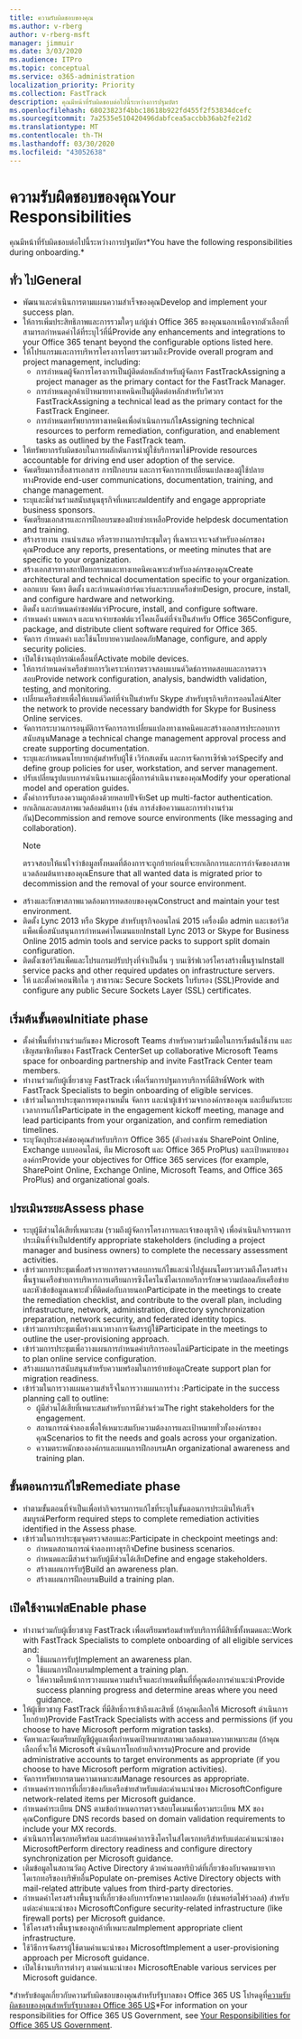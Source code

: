 ```yaml
---
title: ความรับผิดชอบของคุณ
ms.author: v-rberg
author: v-rberg-msft
manager: jimmuir
ms.date: 3/03/2020
ms.audience: ITPro
ms.topic: conceptual
ms.service: o365-administration
localization_priority: Priority
ms.collection: FastTrack
description: คุณมีหน้าที่รับผิดชอบต่อไปนี้ระหว่างการปฐมบัตร
ms.openlocfilehash: 68023823f4bbc18618b922fd455f2f53834dcefc
ms.sourcegitcommit: 7a2535e510420496dabfcea5accbb36ab2fe21d2
ms.translationtype: MT
ms.contentlocale: th-TH
ms.lasthandoff: 03/30/2020
ms.locfileid: "43052638"
---
```

# <a name="your-responsibilities"></a><span data-ttu-id="7040d-103">ความรับผิดชอบของคุณ</span><span class="sxs-lookup"><span data-stu-id="7040d-103">Your Responsibilities</span></span>

<span data-ttu-id="7040d-104">คุณมีหน้าที่รับผิดชอบต่อไปนี้ระหว่างการปฐมบัตร\*</span><span class="sxs-lookup"><span data-stu-id="7040d-104">You have the following responsibilities during onboarding.\*</span></span>
  
## <a name="general"></a><span data-ttu-id="7040d-105">ทั่ว ไป</span><span class="sxs-lookup"><span data-stu-id="7040d-105">General</span></span>

- <span data-ttu-id="7040d-106">พัฒนาและดําเนินการตามแผนความสําเร็จของคุณ</span><span class="sxs-lookup"><span data-stu-id="7040d-106">Develop and implement your success plan.</span></span>
- <span data-ttu-id="7040d-107">ให้การเพิ่มประสิทธิภาพและการรวมใดๆ แก่ผู้เช่า Office 365 ของคุณนอกเหนือจากตัวเลือกที่สามารถกําหนดค่าได้ที่ระบุไว้ที่นี่</span><span class="sxs-lookup"><span data-stu-id="7040d-107">Provide any enhancements and integrations to your Office 365 tenant beyond the configurable options listed here.</span></span>  
- <span data-ttu-id="7040d-108">ให้โปรแกรมและการบริหารโครงการโดยรวมรวมถึง:</span><span class="sxs-lookup"><span data-stu-id="7040d-108">Provide overall program and project management, including:</span></span> 
  - <span data-ttu-id="7040d-109">การกําหนดผู้จัดการโครงการเป็นผู้ติดต่อหลักสําหรับผู้จัดการ FastTrack</span><span class="sxs-lookup"><span data-stu-id="7040d-109">Assigning a project manager as the primary contact for the FastTrack Manager.</span></span>
  - <span data-ttu-id="7040d-110">การกําหนดลูกค้าเป้าหมายทางเทคนิคเป็นผู้ติดต่อหลักสําหรับวิศวกร FastTrack</span><span class="sxs-lookup"><span data-stu-id="7040d-110">Assigning a technical lead as the primary contact for the FastTrack Engineer.</span></span>
  - <span data-ttu-id="7040d-111">การกําหนดทรัพยากรทางเทคนิคเพื่อดําเนินการแก้ไข</span><span class="sxs-lookup"><span data-stu-id="7040d-111">Assigning technical resources to perform remediation, configuration, and enablement tasks as outlined by the FastTrack team.</span></span> 
- <span data-ttu-id="7040d-112">ให้ทรัพยากรรับผิดชอบในการผลักดันการนําผู้ใช้บริการมาใช้</span><span class="sxs-lookup"><span data-stu-id="7040d-112">Provide resources accountable for driving end user adoption of the service.</span></span> 
- <span data-ttu-id="7040d-113">จัดเตรียมการสื่อสารเอกสาร การฝึกอบรม และการจัดการการเปลี่ยนแปลงของผู้ใช้ปลายทาง</span><span class="sxs-lookup"><span data-stu-id="7040d-113">Provide end-user communications, documentation, training, and change management.</span></span>
- <span data-ttu-id="7040d-114">ระบุและมีส่วนร่วมสนับสนุนธุรกิจที่เหมาะสม</span><span class="sxs-lookup"><span data-stu-id="7040d-114">Identify and engage appropriate business sponsors.</span></span>  
- <span data-ttu-id="7040d-115">จัดเตรียมเอกสารและการฝึกอบรมของฝ่ายช่วยเหลือ</span><span class="sxs-lookup"><span data-stu-id="7040d-115">Provide helpdesk documentation and training.</span></span>  
- <span data-ttu-id="7040d-116">สร้างรายงาน งานนําเสนอ หรือรายงานการประชุมใดๆ ที่เฉพาะเจาะจงสําหรับองค์กรของคุณ</span><span class="sxs-lookup"><span data-stu-id="7040d-116">Produce any reports, presentations, or meeting minutes that are specific to your organization.</span></span> 
- <span data-ttu-id="7040d-117">สร้างเอกสารทางสถาปัตยกรรมและทางเทคนิคเฉพาะสําหรับองค์กรของคุณ</span><span class="sxs-lookup"><span data-stu-id="7040d-117">Create architectural and technical documentation specific to your organization.</span></span>   
- <span data-ttu-id="7040d-118">ออกแบบ จัดหา ติดตั้ง และกําหนดค่าฮาร์ดแวร์และระบบเครือข่าย</span><span class="sxs-lookup"><span data-stu-id="7040d-118">Design, procure, install, and configure hardware and networking.</span></span>   
- <span data-ttu-id="7040d-119">ติดตั้ง และกําหนดค่าซอฟต์แวร์</span><span class="sxs-lookup"><span data-stu-id="7040d-119">Procure, install, and configure software.</span></span>  
- <span data-ttu-id="7040d-120">กําหนดค่า แพคเกจ และแจกจ่ายซอฟต์แวร์ไคลเอ็นต์ที่จําเป็นสําหรับ Office 365</span><span class="sxs-lookup"><span data-stu-id="7040d-120">Configure, package, and distribute client software required for Office 365.</span></span>  
- <span data-ttu-id="7040d-121">จัดการ กําหนดค่า และใช้นโยบายความปลอดภัย</span><span class="sxs-lookup"><span data-stu-id="7040d-121">Manage, configure, and apply security policies.</span></span>
- <span data-ttu-id="7040d-122">เปิดใช้งานอุปกรณ์เคลื่อนที่</span><span class="sxs-lookup"><span data-stu-id="7040d-122">Activate mobile devices.</span></span>
- <span data-ttu-id="7040d-123">ให้การกําหนดค่าเครือข่ายการวิเคราะห์การตรวจสอบแบนด์วิดธ์การทดสอบและการตรวจสอบ</span><span class="sxs-lookup"><span data-stu-id="7040d-123">Provide network configuration, analysis, bandwidth validation, testing, and monitoring.</span></span> 
- <span data-ttu-id="7040d-124">เปลี่ยนเครือข่ายเพื่อให้แบนด์วิดท์ที่จําเป็นสําหรับ Skype สําหรับธุรกิจบริการออนไลน์</span><span class="sxs-lookup"><span data-stu-id="7040d-124">Alter the network to provide necessary bandwidth for Skype for Business Online services.</span></span> 
- <span data-ttu-id="7040d-125">จัดการกระบวนการอนุมัติการจัดการการเปลี่ยนแปลงทางเทคนิคและสร้างเอกสารประกอบการสนับสนุน</span><span class="sxs-lookup"><span data-stu-id="7040d-125">Manage a technical change management approval process and create supporting documentation.</span></span>  
- <span data-ttu-id="7040d-126">ระบุและกําหนดนโยบายกลุ่มสําหรับผู้ใช้ เวิร์กสเตชัน และการจัดการเซิร์ฟเวอร์</span><span class="sxs-lookup"><span data-stu-id="7040d-126">Specify and define group policies for user, workstation, and server management.</span></span> 
- <span data-ttu-id="7040d-127">ปรับเปลี่ยนรูปแบบการดําเนินงานและคู่มือการดําเนินงานของคุณ</span><span class="sxs-lookup"><span data-stu-id="7040d-127">Modify your operational model and operation guides.</span></span> 
- <span data-ttu-id="7040d-128">ตั้งค่าการรับรองความถูกต้องด้วยหลายปัจจัย</span><span class="sxs-lookup"><span data-stu-id="7040d-128">Set up multi-factor authentication.</span></span>  
- <span data-ttu-id="7040d-129">ยกเลิกและลบสภาพแวดล้อมต้นทาง (เช่น การส่งข้อความและการทํางานร่วมกัน)</span><span class="sxs-lookup"><span data-stu-id="7040d-129">Decommission and remove source environments (like messaging and collaboration).</span></span> 
    > [!NOTE]
    > <span data-ttu-id="7040d-130">ตรวจสอบให้แน่ใจว่าข้อมูลทั้งหมดที่ต้องการจะถูกย้ายก่อนที่จะยกเลิกการและการกําจัดของสภาพแวดล้อมต้นทางของคุณ</span><span class="sxs-lookup"><span data-stu-id="7040d-130">Ensure that all wanted data is migrated prior to decommission and the removal of your source environment.</span></span> 
- <span data-ttu-id="7040d-131">สร้างและรักษาสภาพแวดล้อมการทดสอบของคุณ</span><span class="sxs-lookup"><span data-stu-id="7040d-131">Construct and maintain your test environment.</span></span>  
- <span data-ttu-id="7040d-132">ติดตั้ง Lync 2013 หรือ Skype สําหรับธุรกิจออนไลน์ 2015 เครื่องมือ admin และเซอร์วิสแพ็คเพื่อสนับสนุนการกําหนดค่าโดเมนแยก</span><span class="sxs-lookup"><span data-stu-id="7040d-132">Install Lync 2013 or Skype for Business Online 2015 admin tools and service packs to support split domain configuration.</span></span>
- <span data-ttu-id="7040d-133">ติดตั้งเซอร์วิสแพ็คและโปรแกรมปรับปรุงที่จําเป็นอื่น ๆ บนเซิร์ฟเวอร์โครงสร้างพื้นฐาน</span><span class="sxs-lookup"><span data-stu-id="7040d-133">Install service packs and other required updates on infrastructure servers.</span></span> 
- <span data-ttu-id="7040d-134">ให้ และตั้งค่าคอนฟิกใด ๆ สาธารณะ Secure Sockets ใบรับรอง (SSL)</span><span class="sxs-lookup"><span data-stu-id="7040d-134">Provide and configure any public Secure Sockets Layer (SSL) certificates.</span></span> 
    
## <a name="initiate-phase"></a><span data-ttu-id="7040d-135">เริ่มต้นขั้นตอน</span><span class="sxs-lookup"><span data-stu-id="7040d-135">Initiate phase</span></span>

- <span data-ttu-id="7040d-136">ตั้งค่าพื้นที่ทํางานร่วมกันของ Microsoft Teams สําหรับความร่วมมือในการเริ่มต้นใช้งาน และเชิญสมาชิกทีมของ FastTrack Center</span><span class="sxs-lookup"><span data-stu-id="7040d-136">Set up collaborative Microsoft Teams space for onboarding partnership and invite FastTrack Center team members.</span></span>   
- <span data-ttu-id="7040d-137">ทํางานร่วมกับผู้เชี่ยวชาญ FastTrack เพื่อเริ่มการปฐมการบริการที่มีสิทธิ์</span><span class="sxs-lookup"><span data-stu-id="7040d-137">Work with FastTrack Specialists to begin onboarding of eligible services.</span></span>    
- <span data-ttu-id="7040d-138">เข้าร่วมในการประชุมการหยุดงานหมั้น จัดการ และนําผู้เข้าร่วมจากองค์กรของคุณ และยืนยันระยะเวลาการแก้ไข</span><span class="sxs-lookup"><span data-stu-id="7040d-138">Participate in the engagement kickoff meeting, manage and lead participants from your organization, and confirm remediation timelines.</span></span>   
- <span data-ttu-id="7040d-139">ระบุวัตถุประสงค์ของคุณสําหรับบริการ Office 365 (ตัวอย่างเช่น SharePoint Online, Exchange แบบออนไลน์, ทีม Microsoft และ Office 365 ProPlus) และเป้าหมายขององค์กร</span><span class="sxs-lookup"><span data-stu-id="7040d-139">Provide your objectives for Office 365 services (for example, SharePoint Online, Exchange Online, Microsoft Teams, and Office 365 ProPlus) and organizational goals.</span></span>
    
## <a name="assess-phase"></a><span data-ttu-id="7040d-140">ประเมินระยะ</span><span class="sxs-lookup"><span data-stu-id="7040d-140">Assess phase</span></span>

- <span data-ttu-id="7040d-141">ระบุผู้มีส่วนได้เสียที่เหมาะสม (รวมถึงผู้จัดการโครงการและเจ้าของธุรกิจ) เพื่อดําเนินกิจกรรมการประเมินที่จําเป็น</span><span class="sxs-lookup"><span data-stu-id="7040d-141">Identify appropriate stakeholders (including a project manager and business owners) to complete the necessary assessment activities.</span></span>    
- <span data-ttu-id="7040d-142">เข้าร่วมการประชุมเพื่อสร้างรายการตรวจสอบการแก้ไขและนําไปสู่แผนโดยรวมรวมถึงโครงสร้างพื้นฐานเครือข่ายการบริหารการเตรียมการซิงโครไนซ์ไดเรกทอรีการรักษาความปลอดภัยเครือข่ายและหัวข้อข้อมูลเฉพาะตัวที่ติดต่อกับภายนอก</span><span class="sxs-lookup"><span data-stu-id="7040d-142">Participate in the meetings to create the remediation checklist, and contribute to the overall plan, including infrastructure, network, administration, directory synchronization preparation, network security, and federated identity topics.</span></span>   
- <span data-ttu-id="7040d-143">เข้าร่วมการประชุมเพื่อร่างแนวทางการจัดสรรผู้ใช้</span><span class="sxs-lookup"><span data-stu-id="7040d-143">Participate in the meetings to outline the user-provisioning approach.</span></span>  
- <span data-ttu-id="7040d-144">เข้าร่วมการประชุมเพื่อวางแผนการกําหนดค่าบริการออนไลน์</span><span class="sxs-lookup"><span data-stu-id="7040d-144">Participate in the meetings to plan online service configuration.</span></span>    
- <span data-ttu-id="7040d-145">สร้างแผนการสนับสนุนสําหรับความพร้อมในการย้ายข้อมูล</span><span class="sxs-lookup"><span data-stu-id="7040d-145">Create support plan for migration readiness.</span></span> 
- <span data-ttu-id="7040d-146">เข้าร่วมในการวางแผนความสําเร็จในการวางแผนการร่าง :</span><span class="sxs-lookup"><span data-stu-id="7040d-146">Participate in the success planning call to outline:</span></span>   
  - <span data-ttu-id="7040d-147">ผู้มีส่วนได้เสียที่เหมาะสมสําหรับการมีส่วนร่วม</span><span class="sxs-lookup"><span data-stu-id="7040d-147">The right stakeholders for the engagement.</span></span>  
  - <span data-ttu-id="7040d-148">สถานการณ์จําลองเพื่อให้เหมาะสมกับความต้องการและเป้าหมายทั่วทั้งองค์กรของคุณ</span><span class="sxs-lookup"><span data-stu-id="7040d-148">Scenarios to fit the needs and goals across your organization.</span></span>
  - <span data-ttu-id="7040d-149">ความตระหนักขององค์กรและแผนการฝึกอบรม</span><span class="sxs-lookup"><span data-stu-id="7040d-149">An organizational awareness and training plan.</span></span>
    
## <a name="remediate-phase"></a><span data-ttu-id="7040d-150">ขั้นตอนการแก้ไข</span><span class="sxs-lookup"><span data-stu-id="7040d-150">Remediate phase</span></span>

- <span data-ttu-id="7040d-151">ทําตามขั้นตอนที่จําเป็นเพื่อทํากิจกรรมการแก้ไขที่ระบุในขั้นตอนการประเมินให้เสร็จสมบูรณ์</span><span class="sxs-lookup"><span data-stu-id="7040d-151">Perform required steps to complete remediation activities identified in the Assess phase.</span></span> 
- <span data-ttu-id="7040d-152">เข้าร่วมในการประชุมจุดตรวจสอบและ:</span><span class="sxs-lookup"><span data-stu-id="7040d-152">Participate in checkpoint meetings and:</span></span> 
  - <span data-ttu-id="7040d-153">กําหนดสถานการณ์จําลองทางธุรกิจ</span><span class="sxs-lookup"><span data-stu-id="7040d-153">Define business scenarios.</span></span>   
  - <span data-ttu-id="7040d-154">กําหนดและมีส่วนร่วมกับผู้มีส่วนได้เสีย</span><span class="sxs-lookup"><span data-stu-id="7040d-154">Define and engage stakeholders.</span></span>
  - <span data-ttu-id="7040d-155">สร้างแผนการรับรู้</span><span class="sxs-lookup"><span data-stu-id="7040d-155">Build an awareness plan.</span></span> 
  - <span data-ttu-id="7040d-156">สร้างแผนการฝึกอบรม</span><span class="sxs-lookup"><span data-stu-id="7040d-156">Build a training plan.</span></span>
    
## <a name="enable-phase"></a><span data-ttu-id="7040d-157">เปิดใช้งานเฟส</span><span class="sxs-lookup"><span data-stu-id="7040d-157">Enable phase</span></span>

- <span data-ttu-id="7040d-158">ทํางานร่วมกับผู้เชี่ยวชาญ FastTrack เพื่อเตรียมพร้อมสําหรับบริการที่มีสิทธิ์ทั้งหมดและ:</span><span class="sxs-lookup"><span data-stu-id="7040d-158">Work with FastTrack Specialists to complete onboarding of all eligible services and:</span></span>  
  - <span data-ttu-id="7040d-159">ใช้แผนการรับรู้</span><span class="sxs-lookup"><span data-stu-id="7040d-159">Implement an awareness plan.</span></span>  
  - <span data-ttu-id="7040d-160">ใช้แผนการฝึกอบรม</span><span class="sxs-lookup"><span data-stu-id="7040d-160">Implement a training plan.</span></span> 
  - <span data-ttu-id="7040d-161">ให้ความคืบหน้าการวางแผนความสําเร็จและกําหนดพื้นที่ที่คุณต้องการคําแนะนํา</span><span class="sxs-lookup"><span data-stu-id="7040d-161">Provide success planning progress and determine areas where you need guidance.</span></span>
- <span data-ttu-id="7040d-162">ให้ผู้เชี่ยวชาญ FastTrack ที่มีสิทธิ์การเข้าถึงและสิทธิ์ (ถ้าคุณเลือกให้ Microsoft ดําเนินการโยกย้าย)</span><span class="sxs-lookup"><span data-stu-id="7040d-162">Provide FastTrack Specialists with access and permissions (if you choose to have Microsoft perform migration tasks).</span></span>  
- <span data-ttu-id="7040d-163">จัดหาและจัดเตรียมบัญชีผู้ดูแลเพื่อกําหนดเป้าหมายสภาพแวดล้อมตามความเหมาะสม (ถ้าคุณเลือกที่จะให้ Microsoft ดําเนินการโยกย้ายกิจกรรม)</span><span class="sxs-lookup"><span data-stu-id="7040d-163">Procure and provide administrative accounts to target environments as appropriate (if you choose to have Microsoft perform migration activities).</span></span>   
- <span data-ttu-id="7040d-164">จัดการทรัพยากรตามความเหมาะสม</span><span class="sxs-lookup"><span data-stu-id="7040d-164">Manage resources as appropriate.</span></span>   
- <span data-ttu-id="7040d-165">กําหนดค่ารายการที่เกี่ยวข้องกับเครือข่ายสําหรับแต่ละคําแนะนําของ Microsoft</span><span class="sxs-lookup"><span data-stu-id="7040d-165">Configure network-related items per Microsoft guidance.</span></span>  
- <span data-ttu-id="7040d-166">กําหนดค่าระเบียน DNS ตามข้อกําหนดการตรวจสอบโดเมนเพื่อรวมระเบียน MX ของคุณ</span><span class="sxs-lookup"><span data-stu-id="7040d-166">Configure DNS records based on domain validation requirements to include your MX records.</span></span>   
- <span data-ttu-id="7040d-167">ดําเนินการไดเรกทอรีพร้อม และกําหนดค่าการซิงโครไนส์ไดเรกทอรีสําหรับแต่ละคําแนะนําของ Microsoft</span><span class="sxs-lookup"><span data-stu-id="7040d-167">Perform directory readiness and configure directory synchronization per Microsoft guidance.</span></span>
- <span data-ttu-id="7040d-168">เติมข้อมูลในสถานวัตถุ Active Directory ด้วยค่าแอตทริบิวต์ที่เกี่ยวข้องกับจดหมายจากไดเรกทอรีของบริษัทอื่น</span><span class="sxs-lookup"><span data-stu-id="7040d-168">Populate on-premises Active Directory objects with mail-related attribute values from third-party directories.</span></span>   
- <span data-ttu-id="7040d-169">กําหนดค่าโครงสร้างพื้นฐานที่เกี่ยวข้องกับการรักษาความปลอดภัย (เช่นพอร์ตไฟร์วอลล์) สําหรับแต่ละคําแนะนําของ Microsoft</span><span class="sxs-lookup"><span data-stu-id="7040d-169">Configure security-related infrastructure (like firewall ports) per Microsoft guidance.</span></span>
- <span data-ttu-id="7040d-170">ใช้โครงสร้างพื้นฐานของลูกค้าที่เหมาะสม</span><span class="sxs-lookup"><span data-stu-id="7040d-170">Implement appropriate client infrastructure.</span></span>  
- <span data-ttu-id="7040d-171">ใช้วิธีการจัดสรรผู้ใช้ตามคําแนะนําของ Microsoft</span><span class="sxs-lookup"><span data-stu-id="7040d-171">Implement a user-provisioning approach per Microsoft guidance.</span></span>  
- <span data-ttu-id="7040d-172">เปิดใช้งานบริการต่างๆ ตามคําแนะนําของ Microsoft</span><span class="sxs-lookup"><span data-stu-id="7040d-172">Enable various services per Microsoft guidance.</span></span>  
    
<span data-ttu-id="7040d-173">\*สําหรับข้อมูลเกี่ยวกับความรับผิดชอบของคุณสําหรับรัฐบาลของ Office 365 US โปรดดูที่[ความรับผิดชอบของคุณสําหรับรัฐบาลของ Office 365 US](US-Gov-appendix-your-responsibilities.md)</span><span class="sxs-lookup"><span data-stu-id="7040d-173">\*For information on your responsibilities for Office 365 US Government, see [Your Responsibilities for Office 365 US Government](US-Gov-appendix-your-responsibilities.md).</span></span>
  